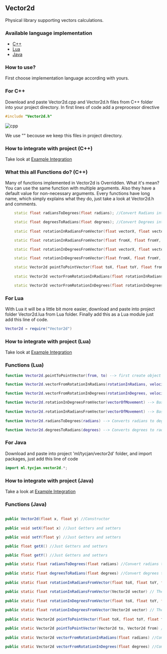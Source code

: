## Vector2d
Physical library supporting vectors calculations.

### Available language implementation
- [C++](https://github.com/mrtycjan/Vector2d#for-c)
- [Lua](https://github.com/mrtycjan/Vector2d#for-lua)
- [Java](https://github.com/mrtycjan/Vector2d#for-java)

### How to use?
First choose implementation language according with yours.

### For C++
Download and paste Vector2d.cpp and Vector2d.h files from C++ folder into your project directory. In first lines of code add a preprocesor directive 
```cpp
#include "Vector2d.h"
```
![cpp](http://i.imgur.com/ixyyilq.png)

We use "" becouse we keep this files in project directory.

### How to integrate with project (C++)
Take look at [Example Integration](https://github.com/mrtycjan/Vector2d/blob/master/C++/ExampleIntegrationWithSFML.cpp)

### What this all Functions do? (C++)
Many of functions implemented in Vector2d is Overridden. What it's mean? You can use the same function with multiple arguments. Also they have a default value for non-necessary arguments. Every functions have long name, which simply explains what they do, just take a look at Vector2d.h and comments.

```cpp
	static float radiansToDegrees(float radians); //Convert Radians into Degrees

	static float degreesToRadians(float degrees); //Convert Degrees into Radians
	
	static float rotationInRadiansFromVector(float vectorX, float vectorY); //Compute rotation from computed vector, returns rotation in radians

	static float rotationInRadiansFromVector(float fromX, float fromY, float toX, float toY); //Compute vector and rotation from vector, returns rotation in radians

	static float rotationInDegreesFromVector(float vectorX, float vectorY); //Compute rotation from computed vector, returns rotation in degrees

	static float rotationInDegreesFromVector(float fromX, float fromY, float toX, float toY); //Compute vector and rotation from vector, returns rotation in degrees

	static Vector2d pointToPointVector(float toX, float toY, float fromX, float fromY, float deltaTime = 1, float velocity = 1); //Compute vector, optional arguments, deltaTime, object velocity
	
	static Vector2d vectorFromRotationInRadians(float rotationInRadians, float deltaTime = 1, float velocity = 1); //Compute vector from rotation in radians, optional arguments, deltaTime, object velocity

	static Vector2d vectorFromRotationInDegrees(float rotationInDegrees, float deltaTime = 1, float velocity = 1); //Compute vector from rotation in degrees, optional arguments, deltaTime, object velocity

```

### For Lua
With Lua it will be a little bit more easier, download and paste into project folder Vector2d.lua from Lua folder. Finally add this as a Lua module just add this line of code.

```lua
Vector2d = require("Vector2d")
```
### How to integrate with project (Lua)
Take look at [Example Integration](https://github.com/mrtycjan/Vector2d/blob/master/Lua/LuaIntegration.lua)

### Functions (Lua)

```lua
function Vector2d.pointToPointVector(from, to) --> first create object with x and y components e.g Object = {x, y}. In fact Lua is non-objective language, but you can pretend it, using metatables. This function counting vector of Movement based of coordinates

function Vector2d.vectorFromRotationInRadians(rotationInRadians, velocity) --> This function counting vector of Movement based of object rotation in Radians, optional arguments it's speed of object

function Vector2d.vectorFromRotationInDegrees(rotationInDegrees, velocity) --> This function counting vector of Movement based of object rotation in Degrees, optional arguments it's speed of object

function Vector2d.rotationInDegreesFromVector(vectorOfMovement) --> Based on vector counting rotation and return value in Degrees
	
function Vector2d.rotationInRadiansFromVector(vectorOfMovement) --> Based on vector counting rotation and return value in Radians
	
function Vector2d.radiansToDegrees(radians) --> Converts radians to degrees

function Vector2d.degreesToRadians(degrees) --> Converts degrees to radians


```

### For Java
Download and paste into project 'ml/tycjan/vector2d' folder, and import packages, just add this line of code

```java
import ml.tycjan.vector2d.*;
```

### How to integrate with project (Java)
Take a look at [Example Integration](https://github.com/mrtycjan/Vector2d/blob/master/Java/IntegrationWithJava.java)

### Functions (Java)

```java

public Vector2d(float x, float y) //Constructor
	
public void setX(float x) //Just Getters and setters

public void setY(float y) //Just Getters and setters

public float getX() //Just Getters and setters

public float getY()	//Just Getters and setters

public static float radiansToDegrees(float radians) //Convert radians to degrees
	
public static float degreesToRadians(float degrees) //Convert degrees to radianas
	
public static float rotationInRadiansFromVector(float toX, float toY, float fromX, float fromY) //Compute rotation, based on vector and return angle in radians 

public static float rotationInRadiansFromVector(Vector2d vector) // The same but the function is overridden, so yo can use computed vector as argument
	
public static float rotationInDegreesFromVector(float toX, float toY, float fromX, float fromY) //Compute rotation, based on vector and return angle in radians 
	
public static float rotationInDegreesFromVector(Vector2d vector) // The same but the function is overridden, so yo can use computed vector as argument
	
public static Vector2d pointToPointVector(float toX, float toY, float fromX, float fromY) //Compute vector based on actual position

public static Vector2d pointToPointVector(Vector2d to, Vector2d from) // The same but function is overridden you can use vector objects provided from Vector2d class
	
public static Vector2d vectorFromRotationInRadians(float radians) //Compute vector based on rotation
	
public static Vector2d vectorFromRotationInDegrees(float degrees) //Compute vector based on rotation


```







